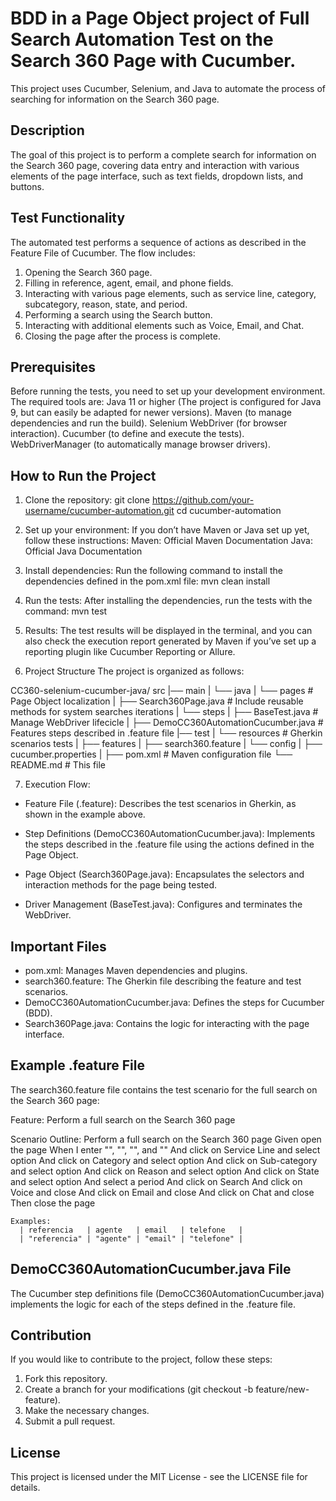 # BDD in a Page Object project of Full Search Automation Test on the Search 360 Page with Cucumber.
This project uses Cucumber, Selenium, and Java to automate the process of searching for information on the Search 360 page.

## Description
The goal of this project is to perform a complete search for information on the Search 360 page, covering data entry and interaction with various elements of the page interface, such as text fields, dropdown lists, and buttons.

## Test Functionality
The automated test performs a sequence of actions as described in the Feature File of Cucumber. The flow includes:
1. Opening the Search 360 page.
2. Filling in reference, agent, email, and phone fields.
3. Interacting with various page elements, such as service line, category, subcategory, reason, state, and period.
4. Performing a search using the Search button.
5. Interacting with additional elements such as Voice, Email, and Chat.
6. Closing the page after the process is complete.

## Prerequisites
Before running the tests, you need to set up your development environment. The required tools are:
    Java 11 or higher (The project is configured for Java 9, but can easily be adapted for newer versions).
    Maven (to manage dependencies and run the build).
    Selenium WebDriver (for browser interaction).
    Cucumber (to define and execute the tests).
    WebDriverManager (to automatically manage browser drivers).

## How to Run the Project
1. Clone the repository:
    git clone https://github.com/your-username/cucumber-automation.git
    cd cucumber-automation

2. Set up your environment:
    If you don’t have Maven or Java set up yet, follow these instructions:
    Maven: Official Maven Documentation
    Java: Official Java Documentation

3. Install dependencies: Run the following command to install the dependencies defined in the pom.xml file:
    mvn clean install

4. Run the tests: After installing the dependencies, run the tests with the command:
    mvn test

5. Results: The test results will be displayed in the terminal, and you can also check the execution report generated by Maven if you’ve set up a reporting plugin like Cucumber Reporting or Allure.

6. Project Structure
The project is organized as follows:

CC360-selenium-cucumber-java/
src
|── main
|   └── java
|       └── pages                                   # Page Object localization
|           ├── Search360Page.java                  # Include reusable methods for system searches iterations 
|       └── steps
|           ├── BaseTest.java                       # Manage WebDriver lifecicle
|           ├── DemoCC360AutomationCucumber.java    # Features steps described in .feature file
|── test
|   └── resources                                   # Gherkin scenarios tests
|       ├── features
|           ├── search360.feature
|       └── config
|           ├── cucumber.properties
|
├── pom.xml                                    # Maven configuration file
└── README.md                                  # This file

7. Execution Flow:
- Feature File (.feature):
    Describes the test scenarios in Gherkin, as shown in the example above.

- Step Definitions (DemoCC360AutomationCucumber.java):
    Implements the steps described in the .feature file using the actions defined in the Page Object.

- Page Object (Search360Page.java):
    Encapsulates the selectors and interaction methods for the page being tested.

- Driver Management (BaseTest.java):
    Configures and terminates the WebDriver.

## Important Files
- pom.xml: Manages Maven dependencies and plugins.
- search360.feature: The Gherkin file describing the feature and test scenarios.
- DemoCC360AutomationCucumber.java: Defines the steps for Cucumber (BDD).
- Search360Page.java: Contains the logic for interacting with the page interface.

## Example .feature File
The search360.feature file contains the test scenario for the full search on the Search 360 page:

Feature: Perform a full search on the Search 360 page

  Scenario Outline: Perform a full search on the Search 360 page
    Given open the page
    When I enter "<referencia>", "<agente>", "<email>", and "<telefone>"
    And click on Service Line and select option
    And click on Category and select option
    And click on Sub-category and select option
    And click on Reason and select option
    And click on State and select option
    And select a period
    And click on Search
    And click on Voice and close
    And click on Email and close
    And click on Chat and close
    Then close the page

    Examples:
      | referencia   | agente   | email   | telefone   |
      | "referencia" | "agente" | "email" | "telefone" |


## DemoCC360AutomationCucumber.java File
The Cucumber step definitions file (DemoCC360AutomationCucumber.java) implements the logic for each of the steps defined in the .feature file.

## Contribution
If you would like to contribute to the project, follow these steps:
1. Fork this repository.
2. Create a branch for your modifications (git checkout -b feature/new-feature).
3. Make the necessary changes.
4. Submit a pull request.

## License
This project is licensed under the MIT License - see the LICENSE file for details.
